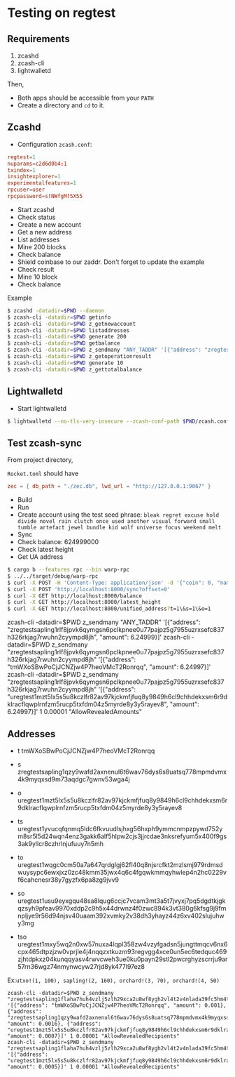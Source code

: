 # Testing on regtest

## Requirements

1. zcashd
2. zcash-cli
3. lightwalletd

Then,
* Both apps should be accessible from your `PATH`
* Create a directory and `cd` to it.

## Zcashd

- Configuration `zcash.conf`:
```toml
regtest=1
nuparams=c2d6d0b4:1
txindex=1
insightexplorer=1
experimentalfeatures=1
rpcuser=user
rpcpassword=s!NWfgM!5X55
```
- Start zcashd
- Check status
- Create a new account
- Get a new address
- List addresses
- Mine 200 blocks
- Check balance
- Shield coinbase to our zaddr. Don't forget to update the example
- Check result
- Mine 10 block
- Check balance

Example
```sh
$ zcashd -datadir=$PWD --daemon
$ zcash-cli -datadir=$PWD getinfo
$ zcash-cli -datadir=$PWD z_getnewaccount
$ zcash-cli -datadir=$PWD listaddresses
$ zcash-cli -datadir=$PWD generate 200
$ zcash-cli -datadir=$PWD getbalance
$ zcash-cli -datadir=$PWD z_sendmany "ANY_TADDR" '[{"address": "zregtestsapling1flaha7huh4vzlj5zlh29xca2u8wf8ygh2vl4t2v4nlada39fc5hm4tl2dpdp6ewzjadvj9cewzh", "amount": 624.99999}]'
$ zcash-cli -datadir=$PWD z_getoperationresult
$ zcash-cli -datadir=$PWD generate 10
$ zcash-cli -datadir=$PWD z_gettotalbalance
```

## Lightwalletd

- Start lightwalletd

```sh
$ lightwalletd --no-tls-very-insecure --zcash-conf-path $PWD/zcash.conf --data-dir . --log-file /dev/stdout
```

## Test zcash-sync

From project directory,

`Rocket.toml` should have

```toml
zec = { db_path = "./zec.db", lwd_url = "http://127.0.0.1:9067" }
```

- Build
- Run
- Create account using the test seed phrase: `bleak regret excuse hold divide novel rain clutch once used another visual forward small tumble artefact jewel bundle kid wolf universe focus weekend melt`
- Sync
- Check balance: 624999000
- Check latest height
- Get UA address

```sh
$ cargo b --features rpc --bin warp-rpc
$ ../../target/debug/warp-rpc 
$ curl -X POST -H 'Content-Type: application/json' -d '{"coin": 0, "name": "test", "key": "bleak regret excuse hold divide novel rain clutch once used another visual forward small tumble artefact jewel bundle kid wolf universe focus weekend melt"}' http://localhost:8000/new_account
$ curl -X POST 'http://localhost:8000/sync?offset=0'
$ curl -X GET http://localhost:8000/balance
$ curl -X GET http://localhost:8000/latest_height
$ curl -X GET http://localhost:8000/unified_address?t=1\&s=1\&o=1
```

zcash-cli -datadir=$PWD z_sendmany "ANY_TADDR" '[{"address": "zregtestsapling1rlf8jpvk6qymgsn6pclkpnee0u77pajpz5g7955uzrxsefc837h326rkjag7rwuhn2cyympd8jh", "amount": 6.24999}]'
zcash-cli -datadir=$PWD z_sendmany "zregtestsapling1rlf8jpvk6qymgsn6pclkpnee0u77pajpz5g7955uzrxsefc837h326rkjag7rwuhn2cyympd8jh" '[{"address": "tmWXoSBwPoCjJCNZjw4P7heoVMcT2Ronrqq", "amount": 6.24997}]'
zcash-cli -datadir=$PWD z_sendmany "zregtestsapling1rlf8jpvk6qymgsn6pclkpnee0u77pajpz5g7955uzrxsefc837h326rkjag7rwuhn2cyympd8jh" '[{"address": "uregtest1mzt5lx5s5u8kczlfr82av97kjckmfjfuq8y9849h6cl9chhdekxsm6r9dklracflqwplrnfzm5rucp5txfdm04z5myrde8y3y5rayev8", "amount": 6.24997}]' 1 0.00001 "AllowRevealedAmounts"

## Addresses

- t
tmWXoSBwPoCjJCNZjw4P7heoVMcT2Ronrqq

- s
zregtestsapling1qzy9wafd2axnenul6t6wav76dys6s8uatsq778mpmdvmx4k9myqxsd9m73aqdgc7gwnv53wga4j

- o
uregtest1mzt5lx5s5u8kczlfr82av97kjckmfjfuq8y9849h6cl9chhdekxsm6r9dklracflqwplrnfzm5rucp5txfdm04z5myrde8y3y5rayev8

- ts
uregtest1yvucqfqnmq5ldc6fkvuudlsjhxg56hxph9ymmcnmpzpywd752ym8sr5l5d24wqn4enz3gakk6alf5hlpw2cjs3jjrcdae3nksrefyum5x400f9gs3ak9yllcr8czhrlnjufuuy7n5mh

- to
uregtest1wqgc0cm50a7a647qrdglgj62fl40q8njsrcfkt2mzlsmj979rdmsdwuysypc6ewxjxz0zc48kmm35jwx4q6c4fgqwkmmqyhwlep4n2hc0229vf6cahcnesr38y7gyzfx6pa8zg9jvv9

- so
uregtest1usu9eyxgqu48sa8lqug6ccjc7vcam3mt3a5t7jvyxj7pq5dgdtkjgkqzsyh9pfeav9970xddp2c9h5x44drwnz4f0zwc894k3vt380g6kfsg9j9fmnpljye9r56d94njsv40uaam392xvmky2v38dh3yhayz44z6xv402slujuhwy3mg

- tso
uregtest1mxy5wq2n0xw57nuxa4lqpl358zw4vzyfgadsn5jungttmqcv6nx6cpx465dtpzjzw0vprjle4j4nqqzxtkuzm93regvgg4xce0un5ec6tedquc469zjhtdpkxz04kunqqyasv4rwvcweh3ue0ku0payn29stl2pwcrghyzscrrju9ar57rn36wgz74nmynwcyw27rjd8yk477l97ez8

Ex:`utxo!(1, 100), sapling!(2, 160), orchard!(3, 70), orchard!(4, 50)`
```
zcash-cli -datadir=$PWD z_sendmany "zregtestsapling1flaha7huh4vzlj5zlh29xca2u8wf8ygh2vl4t2v4nlada39fc5hm4tl2dpdp6ewzjadvj9cewzh" '[{"address": "tmWXoSBwPoCjJCNZjw4P7heoVMcT2Ronrqq", "amount": 0.001}, {"address": "zregtestsapling1qzy9wafd2axnenul6t6wav76dys6s8uatsq778mpmdvmx4k9myqxsd9m73aqdgc7gwnv53wga4j", "amount": 0.0016}, {"address": "uregtest1mzt5lx5s5u8kczlfr82av97kjckmfjfuq8y9849h6cl9chhdekxsm6r9dklracflqwplrnfzm5rucp5txfdm04z5myrde8y3y5rayev8", "amount": 0.0007}]' 1 0.00001 "AllowRevealedRecipients"
zcash-cli -datadir=$PWD z_sendmany "zregtestsapling1flaha7huh4vzlj5zlh29xca2u8wf8ygh2vl4t2v4nlada39fc5hm4tl2dpdp6ewzjadvj9cewzh" '[{"address": "uregtest1mzt5lx5s5u8kczlfr82av97kjckmfjfuq8y9849h6cl9chhdekxsm6r9dklracflqwplrnfzm5rucp5txfdm04z5myrde8y3y5rayev8", "amount": 0.0005}]' 1 0.00001 "AllowRevealedRecipients"
```

